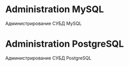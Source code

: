# Administration MySQL
Администрирование СУБД MySQL

# Administration PostgreSQL
Администрирование СУБД PostgreSQL
